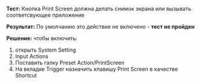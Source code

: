**Тест:** Кнопка Print Screen должна делать снимок экрана или вызывать соответсвующее приложение

**Результат:** По умолчанию это действие не включено - **тест не пройден**


**Решение:** чтобы включить:
  1. открыть System Setting
  1. Input Actions
  1. Поставить галку Preset Action/PrintScreen
  1. На вкладке Trigger назначить клавишу Print Screen в качестве Shortcut